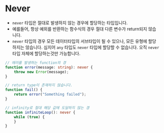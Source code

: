 # Never

* `never` 타입은 절대로 발생하지 않는 경우에 할당하는 타입입니다.
* 예를들어, 항상 예외를 반환하는 함수식의 경우 절대 다른 변수가 return되지 않습니다.
* `never` 타입의 경우 모든 데이터타입의 서브타입이 될 수 있으나, 모든 유형에 할당하지는 않습니다. 심지어 `any` 타입도 `never` 타입에 할당할 수 없습니다. 오직 `never` 타입 자체에 할당하는것만 가능합니다.

```typescript
// 에러를 발생하는 function의 경
function error(message: string): never {
    throw new Error(message);
}

// return type이 존재하지 않습니다.
function fail() {
    return error("Something failed");
}

// infinity로 절대 해당 값에 도달하지 않는 경
function infiniteLoop(): never {
    while (true) {
    }
}
```



